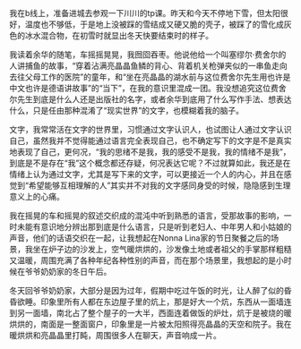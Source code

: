 我在b线上，准备进城去参观一下川川的tp课。昨天和今天不停地下雪，但太阳很好，温度也不够低，于是地上没被踩的雪结成又硬又脆的壳子，被踩了的雪化成灰色的冰水混合物，在初雪时就显出冬天快要结束时的样子。

我读着余华的随笔，车摇摇晃晃，我囫囵吞枣。他说他给一个叫塞缪尔·费舍尔的人讲捕鱼的故事，“穿着沾满亮晶晶鱼鳞的背心、背着机关枪弹夹似的一串鱼走向去往父母工作的医院”的童年，和“坐在亮晶晶的湖水前与这位费舍尔先生用也许是中文也许是德语讲故事”的“当下”，在我的意识里混成一团。我没想追究这位费舍尔先生到底是什么人还是出版社的名字，或者余华到底用了什么写作手法、想表达什么，只是任由那种混淆了“现实世界”的文字，也模糊着我的脑子。

文字，我常常活在文字的世界里，习惯通过文字认识人，也试图让人通过文字认识自己，虽然我并不觉得能通过语言完全表现自己，也不确定写下的文字是不是真实地表现了自己，更何况，“我的思绪不是我，我的感受不是我，我的情绪不是我”，到底是不是存在“我”这个概念都还存疑，何况表达它呢？不过就算如此，我还是在情绪上认为通过文字，尤其是写下来的文字，可以更接近一个人的内心，并且在感觉到“希望能够互相理解的人”其实并不对我的文字感同身受的时候，隐隐感到生理意义上的心痛。

我在摇晃的车和摇晃的叙述交织成的混沌中听到熟悉的语言，受那故事的影响，一时未能有意识地分辨出那到底是什么语言，只是听到老妇人、中年男人和小姑娘的声音，他们的话语交织在一起，让我想起在Nonna Lina家的节日聚餐之后的场景，我坐在炉子边的沙发上，空气暖烘烘的，沙发像土地或者祖父的手掌那样粗糙又温暖，周围充满了各种年纪各种性别的声音，而在那个场景里，我想起的是小时候在爷爷奶奶家的冬日午后。

冬天回爷爷奶奶家，大部分是因为过年，假期中吃过午饭的时光，让人醉了似的昏昏欲睡。印象里所有人都在东边屋子里的炕上，那是好大一个炕，东西从一面墙连到另一面墙，南北占了整个屋子的一大半，西面连着做饭的炉灶，炕于是被烧的暖烘烘的，南面是一整面窗户，印象里是一片被太阳照得亮晶晶的天空和院子。我在暖烘烘和亮晶晶里打盹，周围很多人在聊天，声音响成一片。